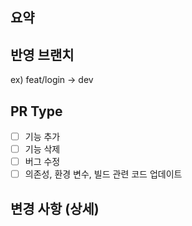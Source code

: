 ## 요약


## 반영 브랜치
ex) feat/login -> dev

## PR Type
- [ ] 기능 추가
- [ ] 기능 삭제
- [ ] 버그 수정
- [ ] 의존성, 환경 변수, 빌드 관련 코드 업데이트

## 변경 사항 (상세)
